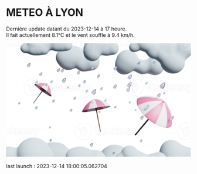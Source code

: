 # METEO À LYON

Dernière update datant du 2023-12-14 à 17 heure.  
Il fait actuellement 8.1°C et le vent souffle à 9.4 km/h.      

![](./.github/rain.png)

last launch : 2023-12-14 18:00:05.062704
